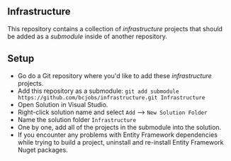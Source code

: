 ## Infrastructure
This repository contains a collection of _infrastructure_ projects that should be added as a _submodule_ inside of another repository.
## Setup
* Go do a Git repository where you'd like to add these _infrastructure_ projects.
* Add this repository as a submodule: `git add submodule https://github.com/bcjobs/infrastructure.git Infrastructure`
* Open Solution in Visual Studio.
* Right-click solution name and select `Add` --> `New Solution Folder`
* Name the solution folder `Infrastructure`
* One by one, add all of the projects in the submodule into the solution.
* If you encounter any problems with Entity Framework dependencies while trying to build a project, uninstall and re-install Entity Framework Nuget packages.
 

